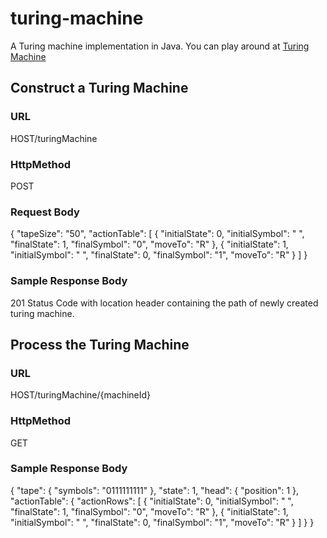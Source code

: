 # turing-machine
A Turing machine implementation in Java. You can play around at <a href="#"> Turing Machine </a>

## Construct a Turing Machine
### URL
HOST/turingMachine
### HttpMethod
POST
### Request Body
{
	"tapeSize": "50",
	"actionTable": [
		{
			"initialState": 0,
			"initialSymbol": " ",
			"finalState": 1,
			"finalSymbol": "0",
			"moveTo": "R"
		},
		{
			"initialState": 1,
			"initialSymbol": " ",
			"finalState": 0,
			"finalSymbol": "1",
			"moveTo": "R"
		}
	]
}
### Sample Response Body
201 Status Code with location header containing the path of newly created turing machine.

## Process the Turing Machine
### URL
HOST/turingMachine/{machineId}
### HttpMethod
GET
### Sample Response Body
{
    "tape": {
        "symbols": "0111111111"
    },
    "state": 1,
    "head": {
        "position": 1
    },
    "actionTable": {
        "actionRows": [
            {
                "initialState": 0,
                "initialSymbol": " ",
                "finalState": 1,
                "finalSymbol": "0",
                "moveTo": "R"
            },
            {
                "initialState": 1,
                "initialSymbol": " ",
                "finalState": 0,
                "finalSymbol": "1",
                "moveTo": "R"
            }
        ]
    }
}
